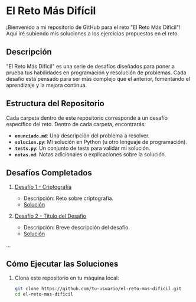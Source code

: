 # El Reto Más Difícil

¡Bienvenido a mi repositorio de GitHub para el reto "El Reto Más Difícil"! Aquí iré subiendo mis soluciones a los ejercicios propuestos en el reto.

## Descripción

"El Reto Más Difícil" es una serie de desafíos diseñados para poner a prueba tus habilidades en programación y resolución de problemas. Cada desafío está pensado para ser más complejo que el anterior, fomentando el aprendizaje y la mejora continua.

## Estructura del Repositorio

Cada carpeta dentro de este repositorio corresponde a un desafío específico del reto. Dentro de cada carpeta, encontrarás:

- **`enunciado.md`**: Una descripción del problema a resolver.
- **`solucion.py`**: Mi solución en Python (u otro lenguaje de programación).
- **`tests.py`**: Un conjunto de tests para validar mi solución.
- **`notas.md`**: Notas adicionales o explicaciones sobre la solución.

## Desafíos Completados

1. [Desafío 1 - Criptografía](https://github.com/javiburn/El-Reto-Mas-Dificil/tree/main/EX01)
   - Descripción: Reto sobre criptografía.
   - [Solución](https://github.com/javiburn/El-Reto-Mas-Dificil/blob/main/EX01/solucion.c)

2. [Desafío 2 - Título del Desafío](link_to_challenge)
   - Descripción: Breve descripción del desafío.
   - [Solución](link_to_solution)

...

## Cómo Ejecutar las Soluciones

1. Clona este repositorio en tu máquina local:
   ```bash
   git clone https://github.com/tu-usuario/el-reto-mas-dificil.git
   cd el-reto-mas-dificil

